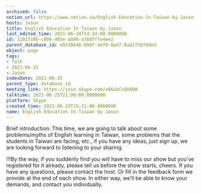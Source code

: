 ```yaml
---
archived: false
notion_url: https://www.notion.so/English-Education-In-Taiwan-by-Jason-3101f10bc806405ea509a70dfffe4ee2
hosts: Jason
title: English Education In Taiwan by Jason
last_edited_time: 2021-06-24T14:34:00.0000000
id: 3101f10b-c806-405e-a509-a70dfffe4ee2
parent_database_id: e9339446-880f-4ef0-8ad7-8ad1f507dded
object: page
tags:
- Talk
- 2021-06-25
- Jason
indexDate: 2021-06-25
parent_type: database_id
meeting_link: https://join.skype.com/v06ubCvQXA0W
talktime: 2021-06-25T21:00:00.0000000
platform: Skype
created_time: 2021-06-23T15:11:00.0000000
name: English Education In Taiwan by Jason
---
```




Brief introduction: This time, we are going to talk about some problems/myths of English learning in Taiwan, some problems that the students in Taiwan are facing, etc., if you have any ideas, just sign up, we are looking forward to listening to your sharing.

!!!By the way, if you suddenly find you will have to miss our show but you’ve registered for it already, please tell us before the show starts, cheers.
If you have any questions, please contact the host. Or fill in the feedback form we provide at the end of each show. In either way, we’ll be able to know your demands, and contact you individually.

